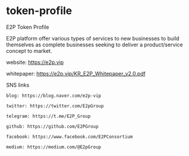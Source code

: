 # token-profile
E2P Token Profile

E2P platform offer various types of services to new businesses to build themselves as complete businesses seeking to deliver a product/service concept to market.

website: https://e2p.vip

whitepaper: https://e2p.vip/KR_E2P_Whitepaper_v2.0.pdf

SNS links

    blog: https://blog.naver.com/e2p-vip
    
    twitter: https://twitter.com/E2pGroup
    
    telegram: https://t.me/E2P_Group
    
    github: https://github.com/E2PGroup
    
    facebook: https://www.facebook.com/E2PConsortium
    
    medium: https://medium.com/@E2pGroup
